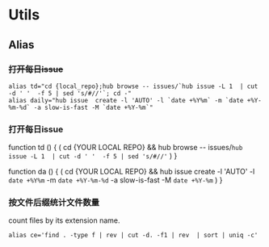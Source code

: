 # Utils

## Alias

### ~~打开每日issue~~
```shell
alias td="cd {local_repo};hub browse -- issues/`hub issue -L 1  | cut -d ' '  -f 5 | sed 's/#//'`; cd -"
alias daily="hub issue  create -l 'AUTO' -l `date +%Y%m` -m `date +%Y-%m-%d` -a slow-is-fast -M `date +%Y-%m`"
```

### 打开每日issue
function td () {
    ( cd {YOUR LOCAL REPO} && hub browse -- issues/`hub issue -L 1  | cut -d ' '  -f 5 | sed 's/#//'`  )
}

function da () {
    ( cd {YOUR LOCAL REPO} && hub issue create -l 'AUTO' -l `date +%Y%m` -m `date +%Y-%m-%d` -a slow-is-fast -M `date +%Y-%m` )
}

### 按文件后缀统计文件数量

count files by its extension name.

```shell
alias ce='find . -type f | rev | cut -d. -f1 | rev  | sort | uniq -c'
```